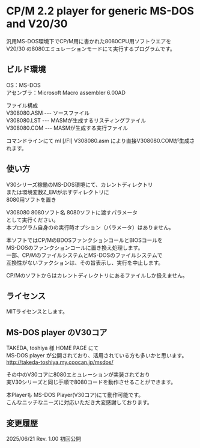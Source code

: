 # CP/M 2.2 player for generic MS-DOS and V20/30

汎用MS-DOS環境下でCP/M用に書かれた8080CPU用ソフトウエアを  
V20/30 の8080エミュレーションモードにて実行するプログラムです。  

## ビルド環境

OS：MS-DOS  
アセンブラ：Microsoft Macro assembler 6.00AD  

ファイル構成  
V308080.ASM --- ソースファイル  
V308080.LST --- MASMが生成するリスティングファイル  
V308080.COM --- MASMが生成する実行ファイル  

コマンドラインにて ml [/Fl] V308080.asm
により直接V308080.COMが生成されます。

## 使い方

V30シリーズ稼働のMS-DOS環境にて、カレントディレクトリ  
または環境変数Z_EMが示すディレクトリに  
8080用ソフトを置き  

V308080 8080ソフト名 8080ソフトに渡すパラメータ  
として実行ください。  
本プログラム自身のの実行時オプション（パラメータ）はありません。  

本ソフトではCP/MのBDOSファンクションコールとBIOSコールを  
MS-DOSのファンクションコールに置き換え処理します。  
一部、CP/MのファイルシステムとMS-DOSのファイルシステムで  
互換性がないファクションは、その旨表示し、実行を中止します。  

CP/Mのソフトからはカレントディレクトリにあるファイルしか扱えません。  

## ライセンス

MITライセンスとします。

## MS-DOS player のV30コア

TAKEDA, toshiya 様 HOME PAGE にて  
MS-DOS player が公開されており、活用されている方も多いかと思います。  
http://takeda-toshiya.my.coocan.jp/msdos/

その中のV30コアに8080エミュレーションが実装されており  
実V30シリーズと同じ手順で8080コードを動作させることができます。  

本Playerも MS-DOS Player(V30コア)にて動作可能です。  
こんなニッチなニーズに対応いただき大変感謝しております。  


## 変更履歴
2025/06/21 Rev. 1.00	初回公開


